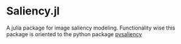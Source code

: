 # Saliency.jl
A julia package for image saliency modeling. Functionality wise this package is oriented to the python package [pysaliency](https://github.com/matthias-k/pysaliency)
